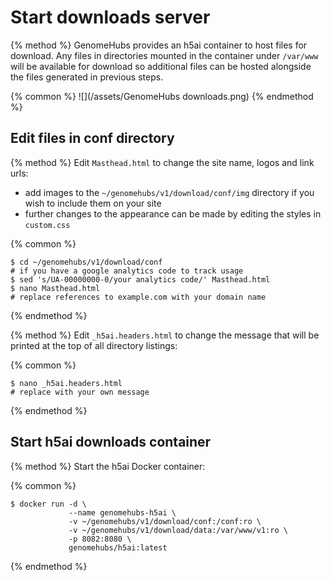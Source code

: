 # Start downloads server

{% method %}
GenomeHubs provides an h5ai container to host files for download. Any files in directories mounted in the container under `/var/www` will be available for download so additional files can be hosted alongside the files generated in previous steps.

{% common %}
![](/assets/GenomeHubs downloads.png)
{% endmethod %}


## Edit files in conf directory

{% method %}
Edit `Masthead.html` to change the site name, logos and link urls:
* add images to the `~/genomehubs/v1/download/conf/img` directory if you wish to include them on your site
* further changes to the appearance can be made by editing the styles in `custom.css`

{% common %}
```
$ cd ~/genomehubs/v1/download/conf
# if you have a google analytics code to track usage
$ sed 's/UA-00000000-0/your analytics code/' Masthead.html
$ nano Masthead.html
# replace references to example.com with your domain name
```
{% endmethod %}

{% method %}
Edit `_h5ai.headers.html` to change the message that will be printed at the top of all directory listings:

{% common %}
```
$ nano _h5ai.headers.html
# replace with your own message
```
{% endmethod %}


## Start h5ai downloads container

{% method %}
Start the h5ai Docker container:

{% common %}
```
$ docker run -d \
             --name genomehubs-h5ai \
             -v ~/genomehubs/v1/download/conf:/conf:ro \
             -v ~/genomehubs/v1/download/data:/var/www/v1:ro \
             -p 8082:8080 \
             genomehubs/h5ai:latest
```
{% endmethod %}


